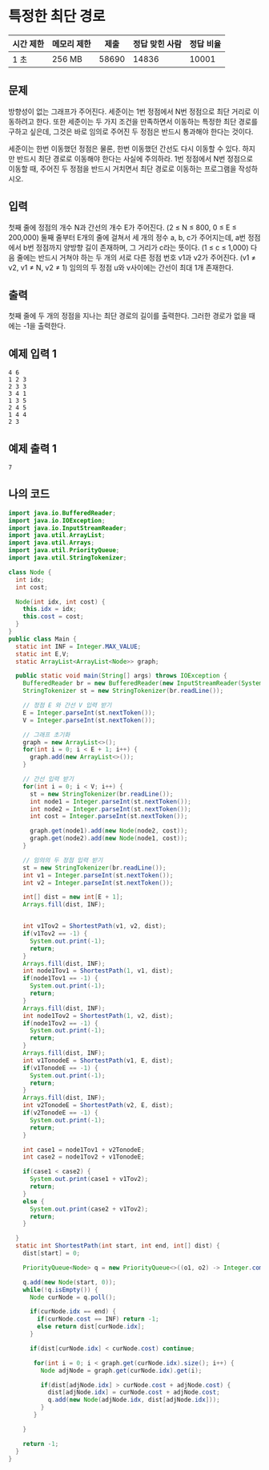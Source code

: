 # 특정한 최단 경로

|시간 제한|	메모리 제한|	제출	|정답	맞힌 사람|	정답 비율|
|---|---|---|---|---|
|1 초|	256 MB|	58690	|14836|	10001	|24.548%|

## 문제

방향성이 없는 그래프가 주어진다. 세준이는 1번 정점에서 N번 정점으로 최단 거리로 이동하려고 한다. 또한 세준이는 두 가지 조건을 만족하면서 이동하는 특정한 최단 경로를 구하고 싶은데, 그것은 바로 임의로 주어진 두 정점은 반드시 통과해야 한다는 것이다.

세준이는 한번 이동했던 정점은 물론, 한번 이동했던 간선도 다시 이동할 수 있다. 하지만 반드시 최단 경로로 이동해야 한다는 사실에 주의하라. 1번 정점에서 N번 정점으로 이동할 때, 주어진 두 정점을 반드시 거치면서 최단 경로로 이동하는 프로그램을 작성하시오.

## 입력

첫째 줄에 정점의 개수 N과 간선의 개수 E가 주어진다. (2 ≤ N ≤ 800, 0 ≤ E ≤ 200,000) 둘째 줄부터 E개의 줄에 걸쳐서 세 개의 정수 a, b, c가 주어지는데, a번 정점에서 b번 정점까지 양방향 길이 존재하며, 그 거리가 c라는 뜻이다. (1 ≤ c ≤ 1,000) 다음 줄에는 반드시 거쳐야 하는 두 개의 서로 다른 정점 번호 v1과 v2가 주어진다. (v1 ≠ v2, v1 ≠ N, v2 ≠ 1) 임의의 두 정점 u와 v사이에는 간선이 최대 1개 존재한다.

## 출력

첫째 줄에 두 개의 정점을 지나는 최단 경로의 길이를 출력한다. 그러한 경로가 없을 때에는 -1을 출력한다.

## 예제 입력 1
```
4 6
1 2 3
2 3 3
3 4 1
1 3 5
2 4 5
1 4 4
2 3
```
## 예제 출력 1
```
7
```

## 나의 코드

```java
import java.io.BufferedReader;
import java.io.IOException;
import java.io.InputStreamReader;
import java.util.ArrayList;
import java.util.Arrays;
import java.util.PriorityQueue;
import java.util.StringTokenizer;

class Node {
  int idx;
  int cost;

  Node(int idx, int cost) {
    this.idx = idx;
    this.cost = cost;
  }
}
public class Main {
  static int INF = Integer.MAX_VALUE;
  static int E,V;
  static ArrayList<ArrayList<Node>> graph;

  public static void main(String[] args) throws IOException {
    BufferedReader br = new BufferedReader(new InputStreamReader(System.in));
    StringTokenizer st = new StringTokenizer(br.readLine());

    // 정점 E 와 간선 V 입력 받기
    E = Integer.parseInt(st.nextToken());
    V = Integer.parseInt(st.nextToken());

    // 그래프 초기화
    graph = new ArrayList<>();
    for(int i = 0; i < E + 1; i++) {
      graph.add(new ArrayList<>());
    }

    // 간선 입력 받기
    for(int i = 0; i < V; i++) {
      st = new StringTokenizer(br.readLine());
      int node1 = Integer.parseInt(st.nextToken());
      int node2 = Integer.parseInt(st.nextToken());
      int cost = Integer.parseInt(st.nextToken());

      graph.get(node1).add(new Node(node2, cost));
      graph.get(node2).add(new Node(node1, cost));
    }

    // 임의의 두 정점 입력 받기
    st = new StringTokenizer(br.readLine());
    int v1 = Integer.parseInt(st.nextToken());
    int v2 = Integer.parseInt(st.nextToken());

    int[] dist = new int[E + 1];
    Arrays.fill(dist, INF);


    int v1Tov2 = ShortestPath(v1, v2, dist);
    if(v1Tov2 == -1) {
      System.out.print(-1);
      return;
    }
    Arrays.fill(dist, INF);
    int node1Tov1 = ShortestPath(1, v1, dist);
    if(node1Tov1 == -1) {
      System.out.print(-1);
      return;
    }
    Arrays.fill(dist, INF);
    int node1Tov2 = ShortestPath(1, v2, dist);
    if(node1Tov2 == -1) {
      System.out.print(-1);
      return;
    }
    Arrays.fill(dist, INF);
    int v1TonodeE = ShortestPath(v1, E, dist);
    if(v1TonodeE == -1) {
      System.out.print(-1);
      return;
    }
    Arrays.fill(dist, INF);
    int v2TonodeE = ShortestPath(v2, E, dist);
    if(v2TonodeE == -1) {
      System.out.print(-1);
      return;
    }

    int case1 = node1Tov1 + v2TonodeE;
    int case2 = node1Tov2 + v1TonodeE;

    if(case1 < case2) {
      System.out.print(case1 + v1Tov2);
      return;
    }
    else {
      System.out.print(case2 + v1Tov2);
      return;
    }

  }
  static int ShortestPath(int start, int end, int[] dist) {
    dist[start] = 0;

    PriorityQueue<Node> q = new PriorityQueue<>((o1, o2) -> Integer.compare(o1.cost, o2.cost));

    q.add(new Node(start, 0));
    while(!q.isEmpty()) {
      Node curNode = q.poll();

      if(curNode.idx == end) {
        if(curNode.cost == INF) return -1;
        else return dist[curNode.idx];
      }

      if(dist[curNode.idx] < curNode.cost) continue;

       for(int i = 0; i < graph.get(curNode.idx).size(); i++) {
         Node adjNode = graph.get(curNode.idx).get(i);

         if(dist[adjNode.idx] > curNode.cost + adjNode.cost) {
           dist[adjNode.idx] = curNode.cost + adjNode.cost;
           q.add(new Node(adjNode.idx, dist[adjNode.idx]));
         }
       }

    }

    return -1;
  }
}

```